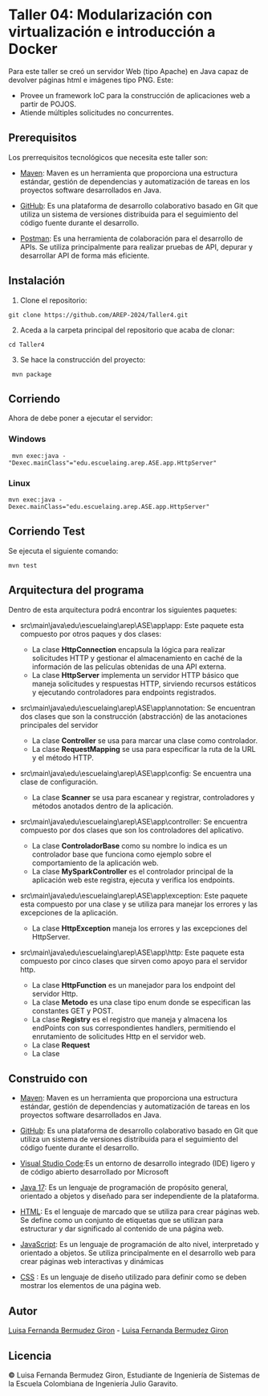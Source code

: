 # Taller 04: Modularización con virtualización e introducción a Docker
Para este taller se creó un servidor Web (tipo Apache) en Java capaz de devolver páginas html e imágenes tipo PNG. Este:
* Provee un framework IoC para la construcción de aplicaciones web a partir de POJOS.
* Atiende múltiples solicitudes no concurrentes. 

## Prerequisitos
Los prerrequisitos tecnológicos que necesita este taller son:

* [Maven](https://maven.apache.org/): Maven es un herramienta que proporciona una estructura estándar, gestión de dependencias y automatización de tareas en los proyectos software desarrollados en Java.

* [GitHub](https://platzi.com/blog/que-es-github-como-funciona/): Es una plataforma de desarrollo colaborativo basado en Git que utiliza un sistema de versiones distribuida para el seguimiento del código fuente durante el desarrollo.

* [Postman](https://www.postman.com/): Es una herramienta de colaboración para el desarrollo de APIs. Se utiliza principalmente para realizar pruebas de API, depurar y desarrollar API de forma más eficiente.

## Instalación
1. Clone el repositorio:
```
git clone https://github.com/AREP-2024/Taller4.git
```
2. Aceda a la carpeta principal del repositorio que acaba de clonar:
```
cd Taller4
```

3. Se hace la construcción del proyecto: 
```
 mvn package
```

## Corriendo
Ahora de debe poner a ejecutar el servidor:

### Windows
```
 mvn exec:java -"Dexec.mainClass"="edu.escuelaing.arep.ASE.app.HttpServer"
```

### Linux
```
mvn exec:java -Dexec.mainClass="edu.escuelaing.arep.ASE.app.HttpServer"
```

## Corriendo Test
Se ejecuta el siguiente comando:
```
mvn test
```

## Arquitectura del programa
Dentro de esta arquitectura podrá encontrar los siguientes paquetes:
* src\main\java\edu\escuelaing\arep\ASE\app\app: Este paquete esta compuesto por otros paques y dos clases:
    * La clase **HttpConnection** encapsula la lógica para realizar solicitudes HTTP y gestionar el almacenamiento en caché de la información de las películas obtenidas de una API externa.
    * La clase **HttpServer** implementa un servidor HTTP básico que maneja solicitudes y respuestas HTTP, sirviendo recursos estáticos y ejecutando controladores para endpoints registrados.

* src\main\java\edu\escuelaing\arep\ASE\app\annotation: Se encuentran dos clases que son la construcción (abstracción) de las anotaciones principales del servidor
    * La clase **Controller** se usa para marcar una clase como controlador.
    * La clase **RequestMapping** se usa para especificar la ruta de la URL y el método HTTP.

* src\main\java\edu\escuelaing\arep\ASE\app\config: Se encuentra una clase de configuración. 
    * La clase **Scanner** se usa para escanear y registrar, controladores y métodos anotados dentro de la aplicación.

* src\main\java\edu\escuelaing\arep\ASE\app\controller: Se encuentra compuesto por dos clases que son los controladores del aplicativo.
    * La clase **ControladorBase** como su nombre lo indica es un controlador base que funciona como ejemplo sobre el comportamiento de la aplicación web. 
    * La clase **MySparkController** es el controlador principal de la aplicación web este registra, ejecuta y verifica los endpoints.

* src\main\java\edu\escuelaing\arep\ASE\app\exception: Este paquete esta compuesto por una clase y se utiliza para manejar los errores y las excepciones de la aplicación. 
    * La clase **HttpException** maneja los errores y las excepciones del HttpServer.

* src\main\java\edu\escuelaing\arep\ASE\app\http: Este paquete esta compuesto por cinco clases que sirven como apoyo para el servidor http.
    * La clase **HttpFunction** es un manejador para los endpoint del servidor Http.
    * La clase **Metodo** es una clase tipo enum donde se especifican las constantes GET y POST.
    * La clase **Registry** es el registro que maneja y almacena los endPoints con sus correspondientes handlers, permitiendo el enrutamiento de solicitudes Http en el servidor web.
    * La clase **Request**
    * La clase





## Construido con

* [Maven](https://maven.apache.org/): Maven es un herramienta que proporciona una estructura estándar, gestión de dependencias y automatización de tareas en los proyectos software desarrollados en Java.

* [GitHub](https://platzi.com/blog/que-es-github-como-funciona/): Es una plataforma de desarrollo colaborativo basado en Git que utiliza un sistema de versiones distribuida para el seguimiento del código fuente durante el desarrollo. 

* [Visual Studio Code](https://code.visualstudio.com/):Es un entorno de desarrollo integrado (IDE) ligero y de código abierto desarrollado por Microsoft

* [Java 17](https://www.java.com/es/download/help/whatis_java.html): Es un lenguaje de programación de propósito general, orientado a objetos y diseñado para ser independiente de la plataforma. 

* [HTML](https://developer.mozilla.org/es/docs/Web/HTML): Es el lenguaje de marcado que se utiliza para crear páginas web. Se define como un conjunto de etiquetas que se utilizan para estructurar y dar significado al contenido de una página web.

* [JavaScript](https://aws.amazon.com/es/what-is/javascript/): Es un lenguaje de programación de alto nivel, interpretado y orientado a objetos. Se utiliza principalmente en el desarrollo web para crear páginas web interactivas y dinámicas

* [CSS](https://lenguajecss.com/css/introduccion/que-es-css/) : Es un lenguaje de diseño utilizado para definir como se deben mostrar los elementos de una página web.

## Autor
[Luisa Fernanda Bermudez Giron](https://www.linkedin.com/in/luisa-fernanda-bermudez-giron-b84001262/) - [Luisa Fernanda Bermudez Giron](https://github.com/LuisaGiron)

## Licencia 
**©** Luisa Fernanda Bermudez Giron, Estudiante de Ingeniería de Sistemas de la Escuela Colombiana de Ingeniería Julio Garavito.
